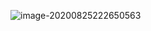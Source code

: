 ![image-20200825222650563](C:\Users\大梦\AppData\Roaming\Typora\typora-user-images\image-20200825222650563.png)